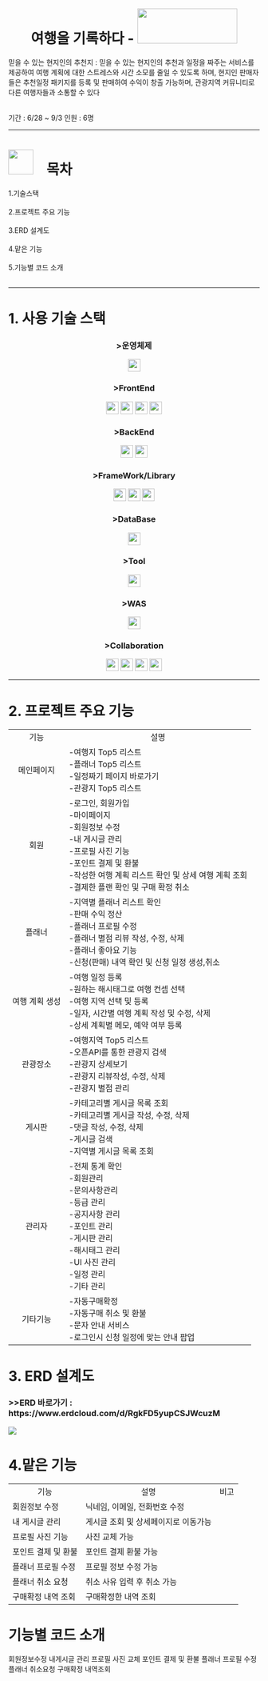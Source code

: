 <h1 align="center">여행을 기록하다 - <img src="https://github.com/user-attachments/assets/699ccfe0-4f3e-4847-94d4-76ff5496b5c8" width="200" height="70"></h1>
믿을 수 있는 현지인의 추천지 : 믿을 수 있는 현지인의 추천과 일정을 짜주는 서비스를 제공하여 여행 계획에 대한 스트레스와 시간 소모를 줄일 수 있도록 하며,
현지인 판매자들은 추천일정 패키지를 등록 및 판매하여 수익이 창출 가능하며,
관광지역 커뮤니티로 다른 여행자들과 소통할 수 있다<br/><br/>

기간 : 6/28 ~ 9/3 인원 : 6명
<hr/>
<h1><img src="https://github.com/user-attachments/assets/b261889f-5430-4d63-8751-f92c12926fd9" width="50" height="50">&nbsp;&nbsp;&nbsp;&nbsp;목차</h1>
1.기술스택<br/><br/>
2.프로젝트 주요 기능<br/><br/>
3.ERD 설계도<br/><br/>
4.맡은 기능<br/><br/>
5.기능별 코드 소개<br/><br/>
<hr/>
<h1>1. 사용 기술 스택</h1>
<h3 align="center">>운영체제</h3>
  <div align="center">
    <img src="https://img.shields.io/badge/window 10-3A76F0?style=flat-square" height="25">
  </div>
<h3 align="center">>FrontEnd</h3>
  <div align="center">
    <img src="https://img.shields.io/badge/CSS3-1572B6?style=for-the-badge&logo=css3&logoColor=white" height="25">
    <img src="https://img.shields.io/badge/jquery-0769AD?style=for-the-badge&logo=jquery&logoColor=white" height="25">
    <img src="https://img.shields.io/badge/javascript-F7DF1E?style=for-the-badge&logo=javascript&logoColor=white" height="25">   
    <img src="https://img.shields.io/badge/HTML5-E34F26?style=for-the-badge&logo=HTML5&logoColor=white" height="25">
  </div>
<h3 align="center">>BackEnd</h3>
  <div align="center">
    <img src="https://img.shields.io/badge/java 17-4B4B77?style=flat-square" height="25">
    <img src="https://img.shields.io/badge/oracle sql-4479A1?style=for-the-badge&logo=mysql&logoColor=white" height="25">
  </div>
<h3 align="center">>FrameWork/Library</h3>
  <div align="center">
      <img src="https://img.shields.io/badge/bootstrap-7952B3?style=for-the-badge&logo=bootstrap&logoColor=white" height="25">
     <img src="https://img.shields.io/badge/myBatis-333333?style=flat-square" height="25">
    <img src="https://img.shields.io/badge/springboot-6DB33F?style=for-the-badge&logo=springboot&logoColor=white" height="25">
  </div>
<h3 align="center">>DataBase</h3>
  <div align="center">
      <img src="https://img.shields.io/badge/oracle-F80000?style=for-the-badge&logo=oracle&logoColor=white" height="25">
  </div>
<h3 align="center">>Tool</h3>
  <div align="center">
      <img src="https://img.shields.io/badge/sqlDeveloper-4479A1?style=flat-square" height="25">
  </div>
<h3 align="center">>WAS</h3>
  <div align="center">
       <img src="https://img.shields.io/badge/apachetomcat-F8DC75?style=for-the-badge&logo=apachetomcat&logoColor=white" height="25">  
  </div>
<h3 align="center">>Collaboration</h3>
  <div align="center">
    <img src="https://img.shields.io/badge/googledrive-4285F4?style=for-the-badge&logo=googledrive&logoColor=white" height="25">
    <img src="https://img.shields.io/badge/github-181717?style=for-the-badge&logo=github&logoColor=white" height="25">
    <img src="https://img.shields.io/badge/figma-F24E1E?style=for-the-badge&logo=figma&logoColor=white" height="25">
    <img src="https://img.shields.io/badge/erdcloud-000000?style=flat-square" height="25">
  </div>
<hr/>
<h1>2. 프로젝트 주요 기능</h1>
<table align="center">
  <tbody>
    <tr>
      <td align="center">기능</td>
      <td align="center">설명</td>
    </tr>
    <tr>
      <td align="center">메인페이지</td>
      <td>
        -여행지 Top5 리스트 <br>
        -플래너 Top5 리스트 <br>
        -일정짜기 페이지 바로가기 <br>
        -관광지 Top5 리스트 <br>
      </td>
    </tr>
    <tr>
      <td align="center">회원</td>
      <td>
        -로그인, 회원가입 <br>
        -마이페이지 <br>
        -회원정보 수정 <br>
        -내 게시글 관리 <br>
        -프로필 사진 기능 <br>
        -포인트 결제 및 환불 <br>
        -작성한 여행 계획 리스트 확인 및 상세 여행 계획 조회<br>
        -결제한 플랜 확인 및 구매 확정 취소
      </td>
    </tr>
    <tr>
      <td align="center">플래너</td>
      <td>
        -지역별 플래너 리스트 확인<br>
        -판매 수익 정산<br>
        -플래너 프로필 수정<br>
        -플래너 별점 리뷰 작성, 수정, 삭제<br>
        -플래너 좋아요 기능<br>
        -신청(판매) 내역 확인 및 신청 일정 생성,취소
      </td>
    </tr>
    <tr>
      <td align="center">여행 계획 생성</td>
      <td>
        -여행 일정 등록<br>
        -원하는 해시태그로 여행 컨셉 선택<br>
        -여행 지역 선택 및 등록<br>
        -일자, 시간별 여행 계획 작성 및 수정, 삭제<br>
        -상세 계획별 메모, 예약 여부 등록<br>
      </td>
    </tr>
    <tr>
      <td align="center">관광장소</td>
      <td>
        -여행지역 Top5 리스트<br>
        -오픈API를 통한 관광지 검색<br>
        -관광지 상세보기<br>
        -관광지 리뷰작성, 수정, 삭제<br>
        -관광지 별점 관리
      </td>
    </tr>
    <tr>
      <td align="center">게시판</td>
      <td>
        -카테고리별 게시글 목록 조회<br>
        -카테고리별 게시글 작성, 수정, 삭제<br>
        -댓글 작성, 수정, 삭제<br>
        -게시글 검색<br>
        -지역별 게시글 목록 조회
      </td>
    </tr>
    <tr>
      <td align="center">관리자</td>
      <td>
        -전체 통계 확인<br>
        -회원관리<br>
        -문의사항관리<br>
        -등급 관리<br>
        -공지사항 관리<br>
        -포인트 관리<br>
        -게시판 관리<br>
        -해시태그 관리<br>
        -UI 사진 관리<br>
        -일정 관리<br>
        -기타 관리<br>
      </td>
    </tr>
    <tr>
      <td align="center">기타기능</td>
      <td>
        -자동구매확정<br>
        -자동구매 취소 및 환불<br>
        -문자 안내 서비스<br>
        -로그인시 신청 일정에 맞는 안내 팝업
      </td>
    </tr>
  </tbody>
</table>
<h1>3. ERD 설계도</h1>
<h3>>>ERD 바로가기 : https://www.erdcloud.com/d/RgkFD5yupCSJWcuzM</h3>
<img src="https://github.com/user-attachments/assets/9d2ca369-5d39-48c7-a5d0-6ad5bea8c12c">
<h1>4.맡은 기능</h1>
  <table align="center">
  <tbody>
    <tr>
      <td align="center">기능</td>
      <td align="center">설명</td>
      <td align="center">비고</td>
    </tr>
    <tr>
      <td>회원정보 수정</td>
      <td> 닉네임, 이메일, 전화번호 수정</td>
      <td></td>
    </tr>
    <tr>
      <td>내 게시글 관리</td>
      <td>게시글 조회 및 상세페이지로 이동가능</td>
      <td></td>
    </tr>
    <tr>
      <td>프로필 사진 기능</td>
      <td>사진 교체 가능</td>
      <td>
      </td>
    </tr>
    <tr>
      <td>포인트 결제 및 환불</td>
      <td>포인트 결제 환불 가능</td>
      <td></td>
    </tr>   
     <tr>
      <td>플래너 프로필 수정</td>
      <td>프로필 정보 수정 가능</td>
      <td>
      </td>
    </tr>
    <tr>
      <td>플래너 취소 요청</td>
      <td>취소 사유 입력 후 취소 가능</td>
      <td></td>
    </tr> 
    <tr>
      <td>구매확정 내역 조회</td>
      <td>구매확정한 내역 조회</td>
      <td>
      </td>
    </tr>       
  </tbody>
</table> 
<h1>기능별 코드 소개</h1>
회원정보수정
내게시글 관리
프로필 사진 교체
포인트 결제 및 환불
플래너 프로필 수정
플래너 취소요청
구매확정 내역조회






